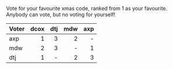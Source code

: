 Vote for your favourite xmas code, ranked from 1 as your favourite. Anybody can vote, but no voting for yourself!

| Voter | dcox | dtj | mdw | axp |
|:------|-----:|----:|----:|----:|
| axp   |    1 |   3 |   2 |   - |
| mdw   |    2 |   3 |   - |   1 |
| dtj   |    1 |   - |   2 |   3 |
